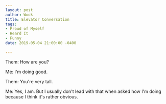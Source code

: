 ```yaml
---
layout: post
author: Wook
title: Elevator Conversation
tags:
- Proud of Myself
- Heard It
- Funny
date: 2019-05-04 21:00:00 -0400

---
```

Them: How are you?

Me: I'm doing good.

Them: You're very tall.

Me: Yes, I am.  But I usually don't lead with that when asked how I'm doing because I think it's rather obvious.